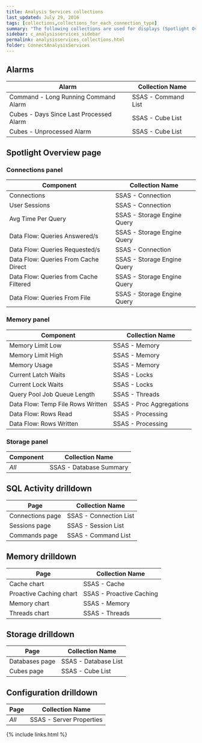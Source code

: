 ```yaml
---
title: Analysis Services collections
last_updated: July 29, 2016
tags: [collections,collections_for_each_connection_type]
summary: "The following collections are used for displays (Spotlight Overview page components and drilldowns)."
sidebar: c_analysisservices_sidebar
permalink: analysisservices_collections.html
folder: ConnectAnalysisServices
---
```



## Alarms

Alarm | Collection Name
------|-----------------
Command - Long Running Command Alarm | SSAS - Command List
Cubes - Days Since Last Processed Alarm | SSAS - Cube List
Cubes - Unprocessed Alarm | SSAS - Cube List

## Spotlight Overview page

### Connections panel

Component | Collection Name
----------|----------------
Connections | SSAS - Connection  
User Sessions | SSAS - Connection  
Avg Time Per Query | SSAS - Storage Engine Query
Data Flow: Queries Answered/s | SSAS - Storage Engine Query
Data Flow: Queries Requested/s | SSAS - Connection
Data Flow: Queries From Cache Direct | SSAS - Storage Engine Query
Data Flow: Queries from Cache Filtered | SSAS - Storage Engine Query
Data Flow: Queries From File | SSAS - Storage Engine Query

### Memory panel

Component | Collection Name
----------|----------------
Memory Limit Low | SSAS - Memory
Memory Limit High | SSAS - Memory
Memory Usage | SSAS - Memory
Current Latch Waits | SSAS - Locks
Current Lock Waits | SSAS - Locks
Query Pool Job Queue Length | SSAS - Threads
Data Flow: Temp File Rows Written | SSAS - Proc Aggregations
Data Flow: Rows Read | SSAS - Processing
Data Flow: Rows Written | SSAS - Processing

### Storage panel

Component | Collection Name
----------|-----------------
*All* | SSAS - Database Summary


## SQL Activity drilldown

Page | Collection Name
----------|----------------
Connections page | SSAS - Connection List
Sessions page | SSAS - Session List
Commands page | SSAS - Command List


## Memory  drilldown

Page | Collection Name
----------|----------------
Cache chart | SSAS - Cache
Proactive Caching chart | SSAS - Proactive Caching
Memory chart | SSAS - Memory
Threads chart | SSAS - Threads


## Storage drilldown

Page | Collection Name
----------|----------------
Databases page | SSAS - Database List
Cubes page | SSAS - Cube List


## Configuration drilldown

Page | Collection Name
----------|----------------
*All* | SSAS - Server Properties



{% include links.html %}
